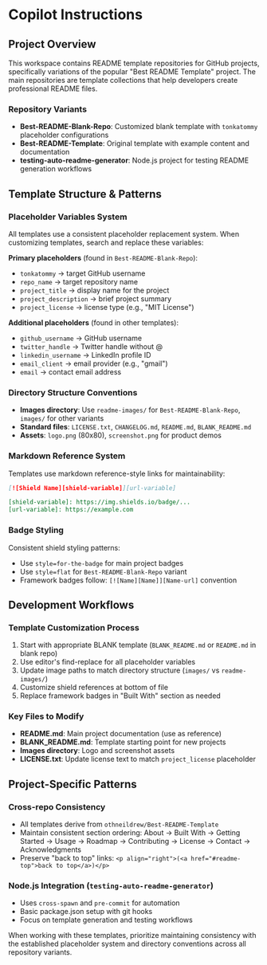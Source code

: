 # Copilot Instructions

## Project Overview

This workspace contains README template repositories for GitHub projects, specifically variations of the popular "Best README Template" project. The main repositories are template collections that help developers create professional README files.

### Repository Variants

- **Best-README-Blank-Repo**: Customized blank template with `tonkatommy` placeholder configurations
- **Best-README-Template**: Original template with example content and documentation  
- **testing-auto-readme-generator**: Node.js project for testing README generation workflows

## Template Structure & Patterns

### Placeholder Variables System

All templates use a consistent placeholder replacement system. When customizing templates, search and replace these variables:

**Primary placeholders** (found in `Best-README-Blank-Repo`):
- `tonkatommy` → target GitHub username
- `repo_name` → target repository name  
- `project_title` → display name for the project
- `project_description` → brief project summary
- `project_license` → license type (e.g., "MIT License")

**Additional placeholders** (found in other templates):
- `github_username` → GitHub username
- `twitter_handle` → Twitter handle without @
- `linkedin_username` → LinkedIn profile ID
- `email_client` → email provider (e.g., "gmail")
- `email` → contact email address

### Directory Structure Conventions

- **Images directory**: Use `readme-images/` for `Best-README-Blank-Repo`, `images/` for other variants
- **Standard files**: `LICENSE.txt`, `CHANGELOG.md`, `README.md`, `BLANK_README.md`
- **Assets**: `logo.png` (80x80), `screenshot.png` for product demos

### Markdown Reference System

Templates use markdown reference-style links for maintainability:
```markdown
[![Shield Name][shield-variable]][url-variable]

[shield-variable]: https://img.shields.io/badge/...
[url-variable]: https://example.com
```

### Badge Styling

Consistent shield styling patterns:
- Use `style=for-the-badge` for main project badges  
- Use `style=flat` for `Best-README-Blank-Repo` variant
- Framework badges follow: `[![Name][Name]][Name-url]` convention

## Development Workflows

### Template Customization Process
1. Start with appropriate BLANK template (`BLANK_README.md` or `README.md` in blank repo)
2. Use editor's find-replace for all placeholder variables
3. Update image paths to match directory structure (`images/` vs `readme-images/`)
4. Customize shield references at bottom of file
5. Replace framework badges in "Built With" section as needed

### Key Files to Modify
- **README.md**: Main project documentation (use as reference)
- **BLANK_README.md**: Template starting point for new projects
- **Images directory**: Logo and screenshot assets
- **LICENSE.txt**: Update license text to match `project_license` placeholder

## Project-Specific Patterns

### Cross-repo Consistency
- All templates derive from `othneildrew/Best-README-Template`
- Maintain consistent section ordering: About → Built With → Getting Started → Usage → Roadmap → Contributing → License → Contact → Acknowledgments
- Preserve "back to top" links: `<p align="right">(<a href="#readme-top">back to top</a>)</p>`

### Node.js Integration (`testing-auto-readme-generator`)
- Uses `cross-spawn` and `pre-commit` for automation
- Basic package.json setup with git hooks
- Focus on template generation and testing workflows

When working with these templates, prioritize maintaining consistency with the established placeholder system and directory conventions across all repository variants.